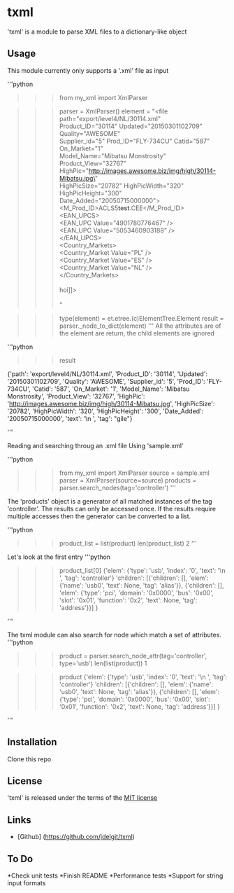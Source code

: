 # txml

'txml' is a module to parse XML files to a dictionary-like object

## Usage
This module currently only supports a '.xml' file as input

'''python
>>> from my_xml import XmlParser

>>> parser = XmlParser()
element = "<file path=\"export/level4/NL/30114.xml\" \
        Product_ID=\"30114\" Updated=\"20150301102709\" Quality=\"AWESOME\" \
        Supplier_id=\"5\" Prod_ID=\"FLY-734CU\" Catid=\"587\" On_Market=\"1\" \
        Model_Name=\"Mibatsu Monstrosity\" Product_View=\"32767\" \
        HighPic=\"http://images.awesome.biz/img/high/30114-Mibatsu.jpg\" \
        HighPicSize=\"20782\" HighPicWidth=\"320\" HighPicHeight=\"300\" \
        Date_Added=\"20050715000000\">\
        <M_Prod_ID>ACLS5<b>test</b>.CEE</M_Prod_ID>\
        <EAN_UPCS>\
        <EAN_UPC Value=\"4901780776467\" />\
        <EAN_UPC Value=\"5053460903188\" />\
        </EAN_UPCS>\
        <Country_Markets>\
        <Country_Market Value=\"PL\" />\
        <Country_Market Value=\"ES\" />\
        <Country_Market Value=\"NL\" />\
        </Country_Markets>\
        <TryCData>\
        <![CDATA[cdata text & > hoi]]>\
        </TryCData>\
        </file>"

>>> type(element) = et.etree.(c)ElementTree.Element
>>> result = parser._node_to_dict(element)
'''
All the attributes are of the element are return, the child elements are ignored

'''python
>>> result

{'path': 'export/level4/NL/30114.xml',
'Product_ID': '30114', 'Updated': '20150301102709',
'Quality': 'AWESOME', 'Supplier_id': '5',
'Prod_ID': 'FLY-734CU', 'Catid': '587',
'On_Market': '1',
'Model_Name': 'Mibatsu Monstrosity',
'Product_View': '32767',
'HighPic': 'http://images.awesome.biz/img/high/30114-Mibatsu.jpg',
'HighPicSize': '20782', 'HighPicWidth': '320',
'HighPicHeight': '300', 'Date_Added': '20050715000000',
'text': '\n      ',
'tag': "gile"}

'''

Reading  and searching throug an .xml file
Using 'sample.xml'

'''python
>>> from my_xml import XmlParser
>>> source = sample.xml
>>> parser = XmlParser(source=source)
>>> products = parser.search_nodes(tag='controller')
'''

The 'products' object is a generator of all matched instances of the tag 'controller'.
The results can only be accessed once. If the results require multiple accesses
then the generator can be converted to a list.

'''python

>>> product_list = list(product)
>>> len(product_list)
2
'''

Let's look at the first entry
'''python
>>> product_list[0]
{'elem': {'type': 'usb', 'index': '0',
          'text': '\n            ',
          'tag': 'controller'}
 'children': [{'children': [],
               'elem': {'name': 'usb0',
                        'text': None, 'tag': 'alias'}},
               {'children': [],
                'elem': {'type': 'pci', 'domain': '0x0000',
                         'bus': '0x00', 'slot': '0x01',
                         'function': '0x2',
                         'text': None, 'tag': 'address'}}] }

'''

The txml module can also search for node which match a set of attributes.
'''python
>>> product = parser.search_node_attr(tag='controller', type='usb')
>>> len(list(product))
1

>>> product
{'elem': {'type': 'usb', 'index': '0',
          'text': '\n            ',
          'tag': 'controller'}
 'children': [{'children': [],
               'elem': {'name': 'usb0',
                        'text': None, 'tag': 'alias'}},
               {'children': [],
                'elem': {'type': 'pci', 'domain': '0x0000',
                         'bus': '0x00', 'slot': '0x01',
                         'function': '0x2',
                         'text': None, 'tag': 'address'}}] }

'''
## Installation
Clone this repo

## License
'txml' is released under the terms of the [MIT license](http://opensource.org/licenses/MIT)

## Links
* [Github]  (https://github.com/jdelgit/txml)


## To Do
*Check unit tests
*Finish README
*Performance tests
*Support for string input formats